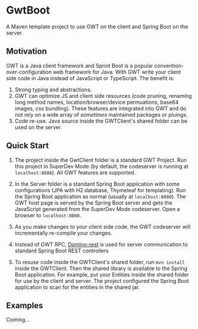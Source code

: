# GwtBoot
A Maven template project to use GWT on the client and Spring Boot on the server.

## Motivation

GWT is a Java client framework and Sprint Boot is a popular convention-over-configuration web framework for Java.
With GWT write your client side code in Java instead of JavaScript or TypeScript. The benefit is:

1. Strong typing and abstractions. 
2. GWT can optimize JS and client side resources (code pruning, renaming long method names, location/browser/device permuations,
   base64 images, css bundling). These features are integrated into GWT and do not rely on a wide array of <i>sometimes</i> maintained packages or pluings.
3. Code re-use. Java source inside the GWTClient's shared folder can be used on the server.

## Quick Start

1. The project inside the GwtClient folder is a standard GWT Project. Run this project in SuperDev Mode (by default, the codeserver
is running at `localhost:8888`). All GWT features are supported.
2. In the Server folder is a standard Spring Boot application with some configurations (JPA with H2 database, Thymeleaf for templating). 
  Run the Spring Boot application as normal (usually at `localhost:8080`).
  The GWT host page is served by the Spring Boot server and gets the JavaScript generated from the SuperDev Mode codeserver.
  Open a browser to `localhost:8080`.
  
3. As you make changes to your client side code, the GWT codeserver will incrementally re-compile your changes.
4. Instead of GWT RPC, [Domino-rest](https://github.com/DominoKit/domino-rest) is used for server communication to standard Spring Boot REST controllers
5. To resuse code inside the GWTClient's shared folder, run `mvn install` inside the GWTClient. Then the shared
   library is available to the Spring Boot application. For example, put your Entities inside the shared folder for use by the
   client and server. The project configured the Spring Boot application to scan for the entities in the shared jar. 

## Examples
Coming...
